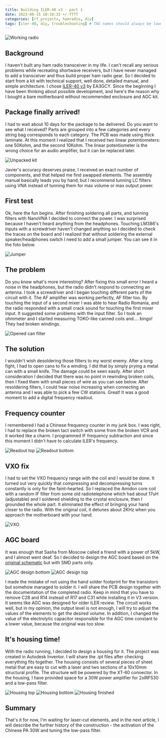 ```yaml
---
title: Building ILER-40 v3 - part 1
date: 2023-08-15 10:10:33 +/-TTTT
categories: [rf_projects, hamradio, diy]
tags: [iler-40, diy, troubleshooting] # TAG names should always be lowercase
---
```


![Working radio](/assets/posts_images/2023-08-15/iler.jpeg)

## Background

I haven't built any ham radio transceiver in my life.
I can't recall any serious problems while recreating shortwave receivers, but I have never managed to add a transceiver and thus build proper ham radio gear.
So I decided to start from a kit with technical support, well done, detailed manual, and simple architecture. I chose [ILER-40 v3](https://www.qrphamradiokits.com/qrp-transceiver-kits/iler-40-20-v3-ssb-one-band/) by EA3GCY. Since the beginning I have been thinking about possible development, and here's the reason why I bought a bare motherboard without recommended enclosure and AGC kit.

## Package finally arrived!

I had to wait about 10 days for the package to be delivered. Do you want to see what I received?
Parts are grouped into a few categories and every string bag corresponds to each category. The PCB was made using thick laminate.
At this moment I realized that I received two linear potentiometers: one 50Kohm, and the second 10Kohm. The linear potentiometer is the wrong choice for an audio amplifier, but it can be replaced later.

![Unpacked kit](/assets/posts_images/2023-08-15/iler_unpacked.jpeg)

Javier's accuracy deserves praise, I received an exact number of components, and that helped me find swapped elements.
The assembly manual basically leads you by hand, but I recommend tunning LC filters using VNA instead of tunning them for max volume or max output power.

## First test

Ok, here the fun begins. After finishing soldering all parts, and tunning filters with NanoVNA I decided to connect the power. I was surprised because I haven't heard anything from the headphones. Touching LM386's inputs with a screwdriver haven't changed anything so I decided to check the traces on the board and I realized that without soldering the external speaker/headphones switch I need to add a small jumper. You can see it in the foto below.

![Jumper](/assets/posts_images/2023-08-15/jumper.jpeg)

## The problem

Do you know what's more interesting? After fixing this small error I heard a noise in the headphones, but the radio didn't respond to connecting an antenna. I took a screwdriver and I began touching different parts of the circuit with it.
The AF amplifier was working perfectly, AF filter too. By touching the input of a second mixer I was able to hear Radio Romania, and the radio responded with a small crack sound for touching the first mixer input.
It suggested some problems with the input filter. So I took an ohmmeter and I started measuring TOKO-like canned coils and.... bingo! They had broken windings.

![Opened can filter](/assets/posts_images/2023-08-15/iler_filter.jpeg)

## The solution

I wouldn't wish desoldering those filters to my worst enemy. After a long fight, I had to open cans to fix a winding. I did that by simply prying a metal can with a small knife.
The damage could be seen easily. After short consideration I decided that there was no point in rewinding broken coils, then I fixed them with small pieces of wire as you can see below.
After resoldering filters, I could hear noise increasing when connecting an antenna and I was able to pick a few CW stations. Great! It was a good moment to add a digital frequency readout.

## Frequency counter

I remembered I had a Chinese frequency counter in my junk box. I was right, I had to replace the broken tact switch with some from the broken VCR and it worked like a charm. I programmed IF frequency subtraction and since this moment I didn't have to calculate ILER's frequency.

![Readout top](/assets/posts_images/2023-08-15/readout_top.jpeg)
![Readout bottom](/assets/posts_images/2023-08-15/readout_bottom.jpeg)

## VXO fix

I had to set the VXO frequency range with the coil and I would be done. It turned out very quickly that compressing and decompressing turns constantly is only for the faint-hearted. So I replaced the Amidon core coil with a random IF filter from some old radiotelephone which had about 17uH (adjustable) and I soldered shielding to the crystal enclosure, then I grounded the whole part.
It eliminated the effect of bringing your hand closer to the radio. With the original coil, it detunes about 2KHz when you approach the motherboard with your hand.

![VXO](/assets/posts_images/2023-08-15/vxo.jpeg)

## AGC board

It was enough that Sasha from Moscow called a friend with a power of 5kW, and I almost went deaf. So I decided to design the AGC board based on the [original schematic](http://www.radiomanual.info/schemi/Vari/ILER-40_CAG_user.pdf) but with SMD parts only.

![AGC design bottom](/assets/posts_images/2023-08-15/agc_design_bottom.jpg)
![AGC design top](/assets/posts_images/2023-08-15/agc_design_top.jpg)

I made the mistake of not using the hand solder footprint for the transistors but somehow managed to solder it. I will share the PCB design together with the documentation of the completed radio.
Keep in mind that you have to remove C28 and R14 instead of R17 and C31 while installing it in V3 version. It seems like AGC was designed for older ILER review.
The circuit works well, but in my opinion, the output level is not enough, I will try to adjust the values of the elements to get the desired volume. In addition, I changed the value of the electrolytic capacitor responsible for the AGC time constant to a lower value, because the original was too slow.

## It's housing time!

With the radio running, I decided to design a housing for it. The project was created in Autodesk Inventor. I will share the .ipt files after checking everything fits together. The housing consists of several pieces of sheet metal that are easy to cut with a laser and two sections of a 10x10mm structural profile. The structure will be powered by the XT-60 connector. In the housing, I have provided space for a 30W power amplifier for 2xIRF530 and a low-pass filter.

![Housing top](/assets/posts_images/2023-08-15/cad_top.jpg)
![Housing bottom](/assets/posts_images/2023-08-15/cad_back.jpg)
![Housing finished](/assets/posts_images/2023-08-15/cad_finished.jpg)

## Summary

That's it for now, I'm waiting for laser-cut elements, and in the next article, I will describe the further history of the construction - the activation of the Chinese PA 30W and tuning the low-pass filter.
